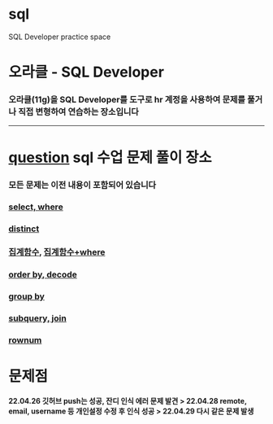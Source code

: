 # sql
SQL Developer practice space

# 오라클 - SQL Developer

### 오라클(11g)을 SQL Developer를 도구로 hr 계정을 사용하여 문제를 풀거나 직접 변형하여 연습하는 장소입니다 

---

# [question](https://github.com/chickenpop/sql/tree/main/question) sql 수업 문제 풀이 장소

### 모든 문제는 이전 내용이 포함되어 있습니다

### [select, where](https://github.com/chickenpop/sql/blob/main/question/q01_select_where.sql)

### [distinct](https://github.com/chickenpop/sql/blob/main/question/q02_select_distinct.sql)

### [집계함수](https://github.com/chickenpop/sql/blob/main/question/q03_aggregatioin_function.sql), [집계함수+where](https://github.com/chickenpop/sql/blob/main/question/q04_where_aggregatioin.sql)

### [order by, decode](https://github.com/chickenpop/sql/blob/main/question/q05_orderby_decode.sql)

### [group by](https://github.com/chickenpop/sql/blob/main/question/q06_groupby.sql)

### [subquery, join](https://github.com/chickenpop/sql/blob/main/question/q06_groupby.sql)

### [rownum](https://github.com/chickenpop/sql/blob/main/question/q06_groupby.sql)

# 문제점

#### 22.04.26 깃허브 push는 성공, 잔디 인식 에러 문제 발견 > 22.04.28 remote, email, username 등 개인설정 수정 후 인식 성공 > 22.04.29 다시 같은 문제 발생 
